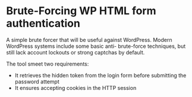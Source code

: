 # Brute-Forcing WP HTML form authentication

A simple brute forcer that will be useful against WordPress. Modern WordPress systems include some basic anti-
brute-force techniques, but still lack account lockouts or strong captchas by default.

The tool smeet two requirements: 
* It retrieves the hidden token from the login form before submitting the password attempt
* It ensures accepting cookies in the HTTP session